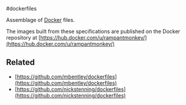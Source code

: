 #dockerfiles

Assemblage of [Docker](http://www.docker.io/) files.

The images built from these specifications are published on the Docker repository at [https://hub.docker.com/u/rampantmonkey/](https://hub.docker.com/u/rampantmonkey/)

## Related

- [https://github.com/mbentley/dockerfiles](https://github.com/mbentley/dockerfiles)
- [https://github.com/nickstenning/dockerfiles](https://github.com/nickstenning/dockerfiles)

